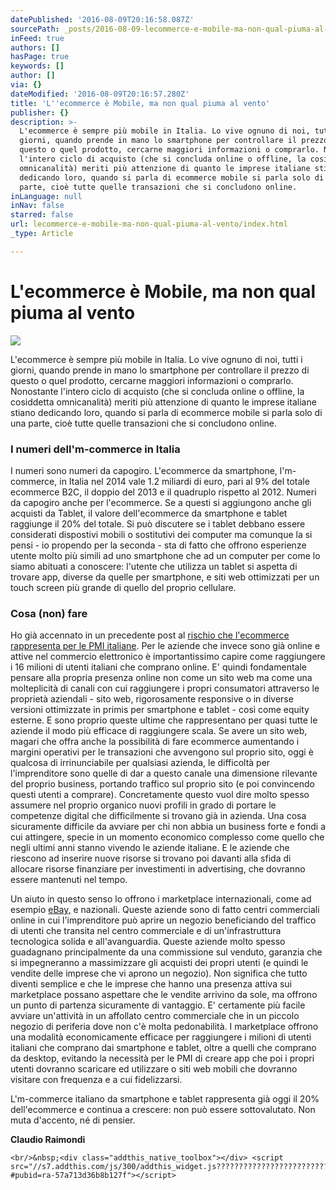 ```yaml
---
datePublished: '2016-08-09T20:16:58.087Z'
sourcePath: _posts/2016-08-09-lecommerce-e-mobile-ma-non-qual-piuma-al-vento.md
inFeed: true
authors: []
hasPage: true
keywords: []
author: []
via: {}
dateModified: '2016-08-09T20:16:57.280Z'
title: 'L''ecommerce è Mobile, ma non qual piuma al vento'
publisher: {}
description: >-
  L'ecommerce è sempre più mobile in Italia. Lo vive ognuno di noi, tutti i
  giorni, quando prende in mano lo smartphone per controllare il prezzo di
  questo o quel prodotto, cercarne maggiori informazioni o comprarlo. Nonostante
  l'intero ciclo di acquisto (che si concluda online o offline, la cosiddetta
  omnicanalità) meriti più attenzione di quanto le imprese italiane stiano
  dedicando loro, quando si parla di ecommerce mobile si parla solo di una
  parte, cioè tutte quelle transazioni che si concludono online.
inLanguage: null
inNav: false
starred: false
url: lecommerce-e-mobile-ma-non-qual-piuma-al-vento/index.html
_type: Article

---
```

# L'ecommerce è Mobile, ma non qual piuma al vento
![](https://the-grid-user-content.s3-us-west-2.amazonaws.com/cf21896d-6a1c-42e9-abb6-1562df902ea5.jpg)

L'ecommerce è sempre più mobile in Italia. Lo vive ognuno di noi, tutti i giorni, quando prende in mano lo smartphone per controllare il prezzo di questo o quel prodotto, cercarne maggiori informazioni o comprarlo. Nonostante l'intero ciclo di acquisto (che si concluda online o offline, la cosiddetta omnicanalità) meriti più attenzione di quanto le imprese italiane stiano dedicando loro, quando si parla di ecommerce mobile si parla solo di una parte, cioè tutte quelle transazioni che si concludono online.

### I numeri dell'm-commerce in Italia

I numeri sono numeri da capogiro. L'ecommerce da smartphone, l'm-commerce, in Italia nel 2014 vale 1.2 miliardi di euro, pari al 9% del totale ecommerce B2C, il doppio del 2013 e il quadruplo rispetto al 2012\. Numeri da capogiro anche per l'ecommerce. Se a questi si aggiungono anche gli acquisti da Tablet, il valore dell'ecommerce da smartphone e tablet raggiunge il 20% del totale. Si può discutere se i tablet debbano essere considerati dispostivi mobili o sostitutivi dei computer ma comunque la si pensi - io propendo per la seconda - sta di fatto che offrono esperienze utente molto più simili ad uno smartphone che ad un computer per come lo siamo abituati a conoscere: l'utente che utilizza un tablet si aspetta di trovare app, diverse da quelle per smartphone, e siti web ottimizzati per un touch screen più grande di quello del proprio cellulare.

### Cosa (non) fare

Ho già accennato in un precedente post al [rischio che l'ecommerce rappresenta per le PMI italiane][0]. Per le aziende che invece sono già online e attive nel commercio elettronico è importantissimo capire come raggiungere i 16 milioni di utenti italiani che comprano online. E' quindi fondamentale pensare alla propria presenza online non come un sito web ma come una molteplicità di canali con cui raggiungere i propri consumatori attraverso le proprietà aziendali - sito web, rigorosamente responsive o in diverse versioni ottimizzate in primis per smartphone e tablet - così come equity esterne. E sono proprio queste ultime che rappresentano per quasi tutte le aziende il modo più efficace di raggiungere scala. Se avere un sito web, magari che offra anche la possibilità di fare ecommerce aumentando i margini operativi per le transazioni che avvengono sul proprio sito, oggi è qualcosa di irrinunciabile per qualsiasi azienda, le difficoltà per l'imprenditore sono quelle di dar a questo canale una dimensione rilevante del proprio business, portando traffico sul proprio sito (e poi convincendo questi utenti a comprare). Concretamente questo vuol dire molto spesso assumere nel proprio organico nuovi profili in grado di portare le competenze digital che difficilmente si trovano già in azienda. Una cosa sicuramente difficile da avviare per chi non abbia un business forte e fondi a cui attingere, specie in un momento economico complesso come quello che negli ultimi anni stanno vivendo le aziende italiane. E le aziende che riescono ad inserire nuove risorse si trovano poi davanti alla sfida di allocare risorse finanziare per investimenti in advertising, che dovranno essere mantenuti nel tempo.

Un aiuto in questo senso lo offrono i marketplace internazionali, come ad esempio [eBay,][1] e nazionali. Queste aziende sono di fatto centri commerciali online in cui l'imprenditore può aprire un negozio beneficiando del traffico di utenti che transita nel centro commerciale e di un'infrastruttura tecnologica solida e all'avanguardia. Queste aziende molto spesso guadagnano principalmente da una commissione sul venduto, garanzia che si impegneranno a massimizzare gli acquisti dei propri utenti (e quindi le vendite delle imprese che vi aprono un negozio). Non significa che tutto diventi semplice e che le imprese che hanno una presenza attiva sui marketplace possano aspettare che le vendite arrivino da sole, ma offrono un punto di partenza sicuramente di vantaggio. E' certamente più facile avviare un'attività in un affollato centro commerciale che in un piccolo negozio di periferia dove non c'è molta pedonabilità. I marketplace offrono una modalità economicamente efficace per raggiungere i milioni di utenti italiani che comprano dai smartphone e tablet, oltre a quelli che comprano da desktop, evitando la necessità per le PMI di creare app che poi i propri utenti dovranno scaricare ed utilizzare o siti web mobili che dovranno visitare con frequenza e a cui fidelizzarsi.

L'm-commerce italiano da smartphone e tablet rappresenta già oggi il 20% dell'ecommerce e continua a crescere: non può essere sottovalutato. Non muta d'accento, né di pensier.

**Claudio Raimondi**

    <br/>&nbsp;<div class="addthis_native_toolbox"></div> <script src="//s7.addthis.com/js/300/addthis_widget.js?????????????????????????#pubid=ra-57a713d36b8b127f"></script>



[0]: http://raimondi.link/1wSE4Zc
[1]: http://raimondi.link/1AXaEu3